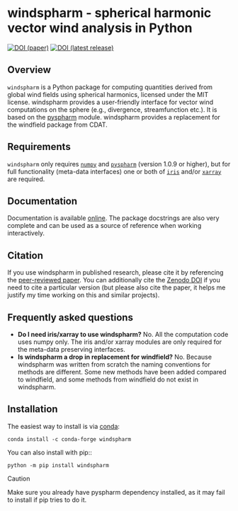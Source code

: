 windspharm - spherical harmonic vector wind analysis in Python
==============================================================

[![DOI (paper)](https://img.shields.io/badge/DOI%20%28paper%29-10.5334%2Fjors.129-blue.svg)](http://doi.org/10.5334/jors.129) [![DOI (latest release)](https://zenodo.org/badge/4715033.svg)](https://zenodo.org/records/1401190)

Overview
--------

`windspharm` is a Python package for computing quantities derived from global wind
fields using spherical harmonics, licensed under the MIT license.
windspharm provides a user-friendly interface for vector wind computations on the
sphere (e.g., divergence, streamfunction etc.). It is based on the
[pyspharm](https://github.com/jswhit/pyspharm) module.
windspharm provides a replacement for the windfield package from CDAT.


Requirements
------------

`windspharm` only requires [`numpy`](http://numpy.org) and [`pyspharm`](https://github.com/jswhit/pyspharm) (version 1.0.9 or higher), but for full functionality (meta-data interfaces) one or both of [`iris`](http://scitools.org.uk/iris/) and/or [`xarray`](http://xarray.pydata.org) are required.


Documentation
-------------

Documentation is available [online](http://ajdawson.github.io/windspharm).
The package docstrings are also very complete and can be used as a source of reference when working interactively.


Citation
--------

If you use windspharm in published research, please cite it by referencing the [peer-reviewed paper](http://doi.org/10.5334/jors.129).
You can additionally cite the [Zenodo DOI](https://zenodo.org/badge/latestdoi/20448/ajdawson/windspharm) if you need to cite a particular version (but please also cite the paper, it helps me justify my time working on this and similar projects).


Frequently asked questions
--------------------------

* **Do I need iris/xarray to use windspharm?**
  No. All the computation code uses numpy only. The iris and/or xarray modules are only required for the meta-data preserving interfaces.
* **Is windspharm a drop in replacement for windfield?**
  No. Because windspharm was written from scratch the naming conventions for methods
  are different. Some new methods have been added compared to windfield, and some
  methods from windfield do not exist in windspharm.


Installation
------------

The easiest way to install is via [conda](http://conda.pydata.org):

    conda install -c conda-forge windspharm

You can also install with pip::

    python -m pip install windspharm

> [!CAUTION]
> Make sure you already have pyspharm dependency installed, as it may fail to install if pip tries to do it.
